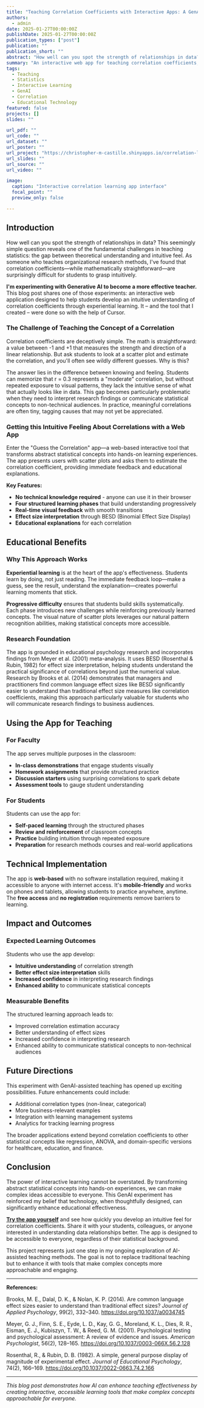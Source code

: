 ```yaml
---
title: "Teaching Correlation Coefficients with Interactive Apps: A GenAI-Enhanced Approach"
authors:
  - admin
date: 2025-01-27T00:00:00Z
publishDate: 2025-01-27T00:00:00Z
publication_types: ["post"]
publication: ""
publication_short: ""
abstract: "How well can you spot the strength of relationships in data? This post explores my experimentation with Generative AI to create an interactive learning tool that makes correlation coefficients accessible and engaging for students."
summary: "An interactive web app for teaching correlation coefficients, developed through GenAI experimentation to enhance statistical education."
tags:
  - Teaching
  - Statistics
  - Interactive Learning
  - GenAI
  - Correlation
  - Educational Technology
featured: false
projects: []
slides: ""

url_pdf: ""
url_code: ""
url_dataset: ""
url_poster: ""
url_project: "https://christopher-m-castille.shinyapps.io/correlation-learning-app/"
url_slides: ""
url_source: ""
url_video: ""

image:
  caption: "Interactive correlation learning app interface"
  focal_point: ""
  preview_only: false

---
```


## Introduction

How well can you spot the strength of relationships in data? This seemingly simple question reveals one of the fundamental challenges in teaching statistics: the gap between theoretical understanding and intuitive feel. As someone who teaches organizational research methods, I've found that correlation coefficients—while mathematically straightforward—are surprisingly difficult for students to grasp intuitively.

**I'm experimenting with Generative AI to become a more effective teacher.** This blog post shares one of those experiments: an interactive web application designed to help students develop an intuitive understanding of correlation coefficients through experiential learning. It – and the tool that I created – were done so with the help of Cursor. 

### The Challenge of Teaching the Concept of a Correlation

Correlation coefficients are deceptively simple. The math is straightforward: a value between -1 and +1 that measures the strength and direction of a linear relationship. But ask students to look at a scatter plot and estimate the correlation, and you'll often see wildly different guesses. Why is this?

The answer lies in the difference between knowing and feeling. Students can memorize that r = 0.3 represents a "moderate" correlation, but without repeated exposure to visual patterns, they lack the intuitive sense of what that actually looks like in data. This gap becomes particularly problematic when they need to interpret research findings or communicate statistical concepts to non-technical audiences. In practice, meaningful correlations are often tiny, tagging causes that may not yet be appreciated.

### Getting this Intuitive Feeling About Correlations with a Web App

Enter the "Guess the Correlation" app—a web-based interactive tool that transforms abstract statistical concepts into hands-on learning experiences. The app presents users with scatter plots and asks them to estimate the correlation coefficient, providing immediate feedback and educational explanations.

**Key Features:**
- **No technical knowledge required** - anyone can use it in their browser
- **Four structured learning phases** that build understanding progressively
- **Real-time visual feedback** with smooth transitions
- **Effect size interpretation** through BESD (Binomial Effect Size Display)
- **Educational explanations** for each correlation



## Educational Benefits

### Why This Approach Works

**Experiential learning** is at the heart of the app's effectiveness. Students learn by doing, not just reading. The immediate feedback loop—make a guess, see the result, understand the explanation—creates powerful learning moments that stick.

**Progressive difficulty** ensures that students build skills systematically. Each phase introduces new challenges while reinforcing previously learned concepts. The visual nature of scatter plots leverages our natural pattern recognition abilities, making statistical concepts more accessible.

### Research Foundation

The app is grounded in educational psychology research and incorporates findings from Meyer et al. (2001) meta-analysis. It uses BESD (Rosenthal & Rubin, 1982) for effect size interpretation, helping students understand the practical significance of correlations beyond just the numerical value. Research by Brooks et al. (2014) demonstrates that managers and practitioners find common language effect sizes like BESD significantly easier to understand than traditional effect size measures like correlation coefficients, making this approach particularly valuable for students who will communicate research findings to business audiences.

## Using the App for Teaching

### For Faculty

The app serves multiple purposes in the classroom:
- **In-class demonstrations** that engage students visually
- **Homework assignments** that provide structured practice
- **Discussion starters** using surprising correlations to spark debate
- **Assessment tools** to gauge student understanding

### For Students

Students can use the app for:
- **Self-paced learning** through the structured phases
- **Review and reinforcement** of classroom concepts
- **Practice** building intuition through repeated exposure
- **Preparation** for research methods courses and real-world applications

## Technical Implementation

The app is **web-based** with no software installation required, making it accessible to anyone with internet access. It's **mobile-friendly** and works on phones and tablets, allowing students to practice anywhere, anytime. The **free access** and **no registration** requirements remove barriers to learning.

## Impact and Outcomes

### Expected Learning Outcomes

Students who use the app develop:
- **Intuitive understanding** of correlation strength
- **Better effect size interpretation** skills
- **Increased confidence** in interpreting research findings
- **Enhanced ability** to communicate statistical concepts

### Measurable Benefits

The structured learning approach leads to:
- Improved correlation estimation accuracy
- Better understanding of effect sizes
- Increased confidence in interpreting research
- Enhanced ability to communicate statistical concepts to non-technical audiences

## Future Directions

This experiment with GenAI-assisted teaching has opened up exciting possibilities. Future enhancements could include:
- Additional correlation types (non-linear, categorical)
- More business-relevant examples
- Integration with learning management systems
- Analytics for tracking learning progress

The broader applications extend beyond correlation coefficients to other statistical concepts like regression, ANOVA, and domain-specific versions for healthcare, education, and finance.

## Conclusion

The power of interactive learning cannot be overstated. By transforming abstract statistical concepts into hands-on experiences, we can make complex ideas accessible to everyone. This GenAI experiment has reinforced my belief that technology, when thoughtfully designed, can significantly enhance educational effectiveness.

**[Try the app yourself](https://christopher-m-castille.shinyapps.io/correlation-learning-app/)** and see how quickly you develop an intuitive feel for correlation coefficients. Share it with your students, colleagues, or anyone interested in understanding data relationships better. The app is designed to be accessible to everyone, regardless of their statistical background.

This project represents just one step in my ongoing exploration of AI-assisted teaching methods. The goal is not to replace traditional teaching but to enhance it with tools that make complex concepts more approachable and engaging.

---

**References:**

Brooks, M. E., Dalal, D. K., & Nolan, K. P. (2014). Are common language effect sizes easier to understand than traditional effect sizes? *Journal of Applied Psychology*, 99(2), 332–340. https://doi.org/10.1037/a0034745

Meyer, G. J., Finn, S. E., Eyde, L. D., Kay, G. G., Moreland, K. L., Dies, R. R., Eisman, E. J., Kubiszyn, T. W., & Reed, G. M. (2001). Psychological testing and psychological assessment: A review of evidence and issues. *American Psychologist*, 56(2), 128–165. https://doi.org/10.1037/0003-066X.56.2.128

Rosenthal, R., & Rubin, D. B. (1982). A simple, general purpose display of magnitude of experimental effect. *Journal of Educational Psychology*, 74(2), 166–169. https://doi.org/10.1037/0022-0663.74.2.166

---

*This blog post demonstrates how AI can enhance teaching effectiveness by creating interactive, accessible learning tools that make complex concepts approachable for everyone.* 